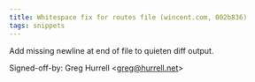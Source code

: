 ```yaml
---
title: Whitespace fix for routes file (wincent.com, 002b836)
tags: snippets
---
```


Add missing newline at end of file to quieten diff output.

Signed-off-by: Greg Hurrell &lt;greg@hurrell.net&gt;
